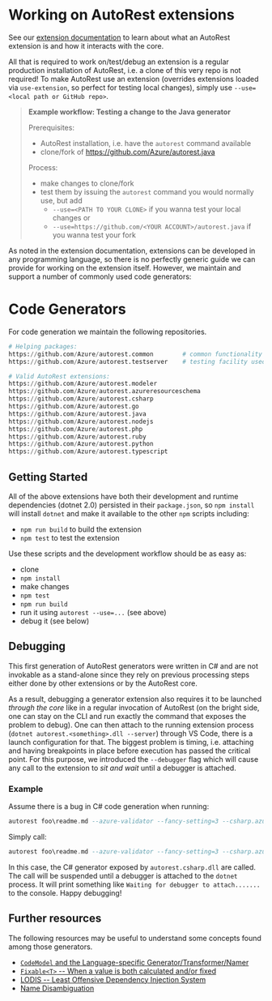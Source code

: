 # Working on AutoRest extensions

See our [extension documentation](./architecture/AutoRest-extension.md) to learn about what an AutoRest extension is and how it interacts with the core.

All that is required to work on/test/debug an extension is a regular production installation of AutoRest, i.e. a clone of this very repo is not required!
To make AutoRest use an extension (overrides extensions loaded via `use-extension`, so perfect for testing local changes), simply use `--use=<local path or GitHub repo>`.

> **Example workflow: Testing a change to the Java generator**
>
> Prerequisites:
> - AutoRest installation, i.e. have the `autorest` command available
> - clone/fork of https://github.com/Azure/autorest.java
>
> Process:
> - make changes to clone/fork
> - test them by issuing the `autorest` command you would normally use, but add
>   - `--use=<PATH TO YOUR CLONE>` if you wanna test your local changes or
>   - `--use=https://github.com/<YOUR ACCOUNT>/autorest.java` if you wanna test your fork


As noted in the extension documentation, extensions can be developed in any programming language, so there is no perfectly generic guide we can provide for working on the extension itself.
However, we maintain and support a number of commonly used code generators:

# Code Generators

For code generation we maintain the following repositories.

``` Python gives nice highlighting
# Helping packages:
https://github.com/Azure/autorest.common        # common functionality shared between generators
https://github.com/Azure/autorest.testserver    # testing facility used by generators' tests 

# Valid AutoRest extensions:
https://github.com/Azure/autorest.modeler
https://github.com/Azure/autorest.azureresourceschema
https://github.com/Azure/autorest.csharp
https://github.com/Azure/autorest.go
https://github.com/Azure/autorest.java
https://github.com/Azure/autorest.nodejs
https://github.com/Azure/autorest.php
https://github.com/Azure/autorest.ruby
https://github.com/Azure/autorest.python
https://github.com/Azure/autorest.typescript
```

## Getting Started
All of the above extensions have both their development and runtime dependencies (dotnet 2.0) persisted in their `package.json`, so `npm install` will install `dotnet` and make it available to the other `npm` scripts including:
- `npm run build` to build the extension
- `npm test` to test the extension

Use these scripts and the development workflow should be as easy as:
- clone
- `npm install`
- make changes
- `npm test`
- `npm run build`
- run it using `autorest --use=...` (see above)
- debug it (see below)

## Debugging

This first generation of AutoRest generators were written in C# and are not invokable as a stand-alone since they rely on previous processing steps either done by other extensions or by the AutoRest core.

As a result, debugging a generator extension also requires it to be launched *through the core* like in a regular invocation of AutoRest (on the bright side, one can stay on the CLI and run exactly the command that exposes the problem to debug).
One can then attach to the running extension process (`dotnet autorest.<something>.dll --server`) through VS Code, there is a launch configuration for that.
The biggest problem is timing, i.e. attaching and having breakpoints in place before execution has passed the critical point.
For this purpose, we introduced the `--debugger` flag which will cause any call to the extension to *sit and wait* until a debugger is attached.

### Example

Assume there is a bug in C# code generation when running:

```haskell
autorest foo\readme.md --azure-validator --fancy-setting=3 --csharp.azure-arm
```

Simply call:

```haskell
autorest foo\readme.md --azure-validator --fancy-setting=3 --csharp.azure-arm --debugger
```

In this case, the C# generator exposed by `autorest.csharp.dll` are called.
The call will be suspended until a debugger is attached to the `dotnet` process.
It will print something like `Waiting for debugger to attach.......` to the console.
Happy debugging!

## Further resources

The following resources may be useful to understand some concepts found among those generators.

- [`CodeModel` and the Language-specific Generator/Transformer/Namer](./architecture/CodeModel-and-the-Language-specific-Generator-Transformer-Namer.md)
- [`Fixable<T>` -- When a value is both calculated and/or fixed](./architecture/Fixable-T----When-a-value-is-both-calculated-and-or-fixed.md)
- [LODIS -- Least Offensive Dependency Injection System](./architecture/Least-Offensive-Dependency-Injection-System.md)
- [Name Disambiguation](./architecture/Name-Disambiguation.md)
